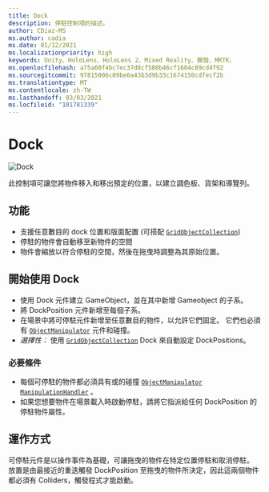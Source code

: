 ```yaml
---
title: Dock
description: 停駐控制項的描述。
author: CDiaz-MS
ms.author: cadia
ms.date: 01/12/2021
ms.localizationpriority: high
keywords: Unity、HoloLens、HoloLens 2、Mixed Reality、開發、MRTK、
ms.openlocfilehash: a75a60f4bc7ec37d8cf580b46cf1604c89cd4f92
ms.sourcegitcommit: 97815006c09be0a43b3d9b33c1674150cdfecf2b
ms.translationtype: MT
ms.contentlocale: zh-TW
ms.lasthandoff: 03/03/2021
ms.locfileid: "101781339"
---
```

# <a name="dock"></a>Dock

![Dock](../images/dock/MRTK_UX_Dock_Main.png)

此控制項可讓您將物件移入和移出預定的位置，以建立調色板、貨架和導覽列。

## <a name="features"></a>功能

- 支援任意數目的 dock 位置和版面配置 (可搭配 [`GridObjectCollection`](xref:Microsoft.MixedReality.Toolkit.Utilities.GridObjectCollection)) 
- 停駐的物件會自動移至新物件的空間
- 物件會縮放以符合停駐的空間，然後在拖曳時調整為其原始位置。

## <a name="getting-started-with-dock"></a>開始使用 Dock

- 使用 Dock 元件建立 GameObject，並在其中新增 Gameobject 的子系。
- 將 DockPosition 元件新增至每個子系。
- 在場景中將可停駐元件新增至任意數目的物件，以允許它們固定。 它們也必須有 [`ObjectManipulator`](xref:Microsoft.MixedReality.Toolkit.UI.ObjectManipulator) 元件和碰撞。
- *選擇性：* 使用 [`GridObjectCollection`](xref:Microsoft.MixedReality.Toolkit.Utilities.GridObjectCollection) Dock 來自動設定 DockPositions。

### <a name="prerequisites"></a>必要條件

- 每個可停駐的物件都必須具有或的碰撞 [`ObjectManipulator`](xref:Microsoft.MixedReality.Toolkit.UI.ObjectManipulator) [`ManipulationHandler`](xref:Microsoft.MixedReality.Toolkit.UI.ManipulationHandler) 。
- 如果您想要物件在場景載入時啟動停駐，請將它指派給任何 DockPosition 的停駐物件屬性。

## <a name="how-it-works"></a>運作方式

可停駐元件是以操作事件為基礎，可讓拖曳的物件在特定位置停駐和取消停駐。 放置是由最接近的重迭觸發 DockPosition 至拖曳的物件所決定，因此這兩個物件都必須有 Colliders，觸發程式才能啟動。
